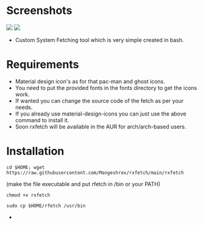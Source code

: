 
# Screenshots

<img src="https://raw.githubusercontent.com/Mangeshrex/rfetch/main/screenshots/Screenshot_20210129.png">
<img src="https://raw.githubusercontent.com/Mangeshrex/rfetch/main/screenshots/deb.png">

- Custom System Fetching tool which is very simple created in bash. 

# Requirements 
- Material design icon's as for that pac-man and ghost icons. 
- You need to put the provided fonts in the fonts directory to get the icons work. 
- If wanted you can change the source code of the fetch as per your needs. 
- If you already use material-design-icons you can just use the above command to install it.  
- Soon rxfetch will be available in the AUR for arch/arch-based users. 

# Installation 

 ```
 cd $HOME; wget https://raw.githubusercontent.com/Mangeshrex/rxfetch/main/rxfetch
 ```

 (make the file executable and put rfetch in /bin or your PATH)

 ```chmod +x rxfetch```

 ```sudo cp $HOME/rfetch /usr/bin ```


- 
